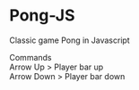 # Pong-JS
Classic game Pong in Javascript

Commands<br>
Arrow Up > Player bar up <br>
Arrow Down > Player bar down
